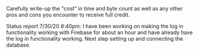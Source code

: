 Carefully write-up the "cost" in time and byte count as well as any other pros and cons you encounter to receive full credit.

Status report 7/30/20 8:40pm:
I have been working on making the log in functionality working with Firebase for about an hour and have already have the log in functionality working. Next step setting up and connecting the database.



